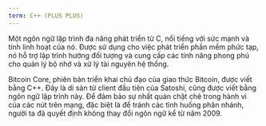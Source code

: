 ```yaml
---
term: C++ (PLUS PLUS)
---
```


Một ngôn ngữ lập trình đa năng phát triển từ C, nổi tiếng với sức mạnh và tính linh hoạt của nó. Được sử dụng cho việc phát triển phần mềm phức tạp, nó hỗ trợ lập trình hướng đối tượng và cung cấp các tính năng phong phú cho quản lý bộ nhớ và xử lý tài nguyên hệ thống.

Bitcoin Core, phiên bản triển khai chủ đạo của giao thức Bitcoin, được viết bằng C++. Đây là di sản từ client đầu tiên của Satoshi, cũng được viết bằng ngôn ngữ lập trình này. Để đảm bảo sự nhất quán chặt chẽ trong hành vi của các nút trên mạng, đặc biệt là để tránh các tình huống phân nhánh, người ta đã quyết định không thay đổi ngôn ngữ kể từ năm 2009.
